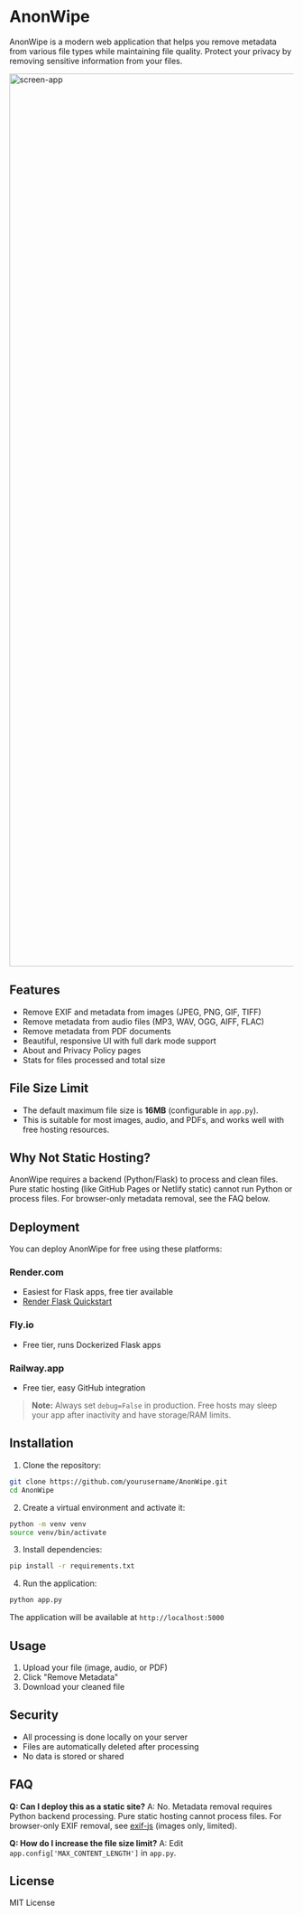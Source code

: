 # AnonWipe

AnonWipe is a modern web application that helps you remove metadata from various file types while maintaining file quality. Protect your privacy by removing sensitive information from your files.

<img width="1580" alt="screen-app" src="https://github.com/user-attachments/assets/a394c069-5536-4441-a9d3-42dc8692e4ea" />


## Features

- Remove EXIF and metadata from images (JPEG, PNG, GIF, TIFF)
- Remove metadata from audio files (MP3, WAV, OGG, AIFF, FLAC)
- Remove metadata from PDF documents
- Beautiful, responsive UI with full dark mode support
- About and Privacy Policy pages
- Stats for files processed and total size

## File Size Limit

- The default maximum file size is **16MB** (configurable in `app.py`).
- This is suitable for most images, audio, and PDFs, and works well with free hosting resources.

## Why Not Static Hosting?

AnonWipe requires a backend (Python/Flask) to process and clean files. Pure static hosting (like GitHub Pages or Netlify static) cannot run Python or process files. For browser-only metadata removal, see the FAQ below.

## Deployment

You can deploy AnonWipe for free using these platforms:

### Render.com
- Easiest for Flask apps, free tier available
- [Render Flask Quickstart](https://render.com/docs/deploy-flask)

### Fly.io
- Free tier, runs Dockerized Flask apps

### Railway.app
- Free tier, easy GitHub integration

> **Note:** Always set `debug=False` in production. Free hosts may sleep your app after inactivity and have storage/RAM limits.

## Installation

1. Clone the repository:
```bash
git clone https://github.com/yourusername/AnonWipe.git
cd AnonWipe
```

2. Create a virtual environment and activate it:
```bash
python -m venv venv
source venv/bin/activate
```

3. Install dependencies:
```bash
pip install -r requirements.txt
```

4. Run the application:
```bash
python app.py
```

The application will be available at `http://localhost:5000`

## Usage

1. Upload your file (image, audio, or PDF)
2. Click "Remove Metadata"
3. Download your cleaned file

## Security

- All processing is done locally on your server
- Files are automatically deleted after processing
- No data is stored or shared

## FAQ

**Q: Can I deploy this as a static site?**
A: No. Metadata removal requires Python backend processing. Pure static hosting cannot process files. For browser-only EXIF removal, see [exif-js](https://github.com/exif-js/exif-js) (images only, limited).

**Q: How do I increase the file size limit?**
A: Edit `app.config['MAX_CONTENT_LENGTH']` in `app.py`.

## License

MIT License 